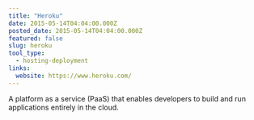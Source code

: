 ```yaml
---
title: "Heroku"
date: 2015-05-14T04:04:00.000Z
posted_date: 2015-05-14T04:04:00.000Z
featured: false
slug: heroku
tool_type: 
  - hosting-deployment
links:
  website: https://www.heroku.com/
---
```

A platform as a service (PaaS) that enables developers to build and run applications entirely in the cloud.




